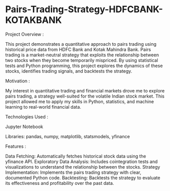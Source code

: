 # Pairs-Trading-Strategy-HDFCBANK-KOTAKBANK

Project Overview : 

This project demonstrates a quantitative approach to pairs trading using historical price data from HDFC Bank and Kotak Mahindra Bank. Pairs trading is a market-neutral strategy that exploits the relationship between two stocks when they become temporarily mispriced. By using statistical tests and Python programming, this project explores the dynamics of these stocks, identifies trading signals, and backtests the strategy.

Motivation :

My interest in quantitative trading and financial markets drove me to explore pairs trading, a strategy well-suited for the volatile Indian stock market. This project allowed me to apply my skills in Python, statistics, and machine learning to real-world financial data.

Technologies Used :

Jupyter Notebook

Libraries: pandas, numpy, matplotlib, statsmodels, yfinance

Features : 

Data Fetching: Automatically fetches historical stock data using the yfinance API.
Exploratory Data Analysis: Includes cointegration tests and visualizations to understand the relationship between the stocks.
Strategy Implementation: Implements the pairs trading strategy with clear, documented Python code.
Backtesting: Backtests the strategy to evaluate its effectiveness and profitability over the past data.
